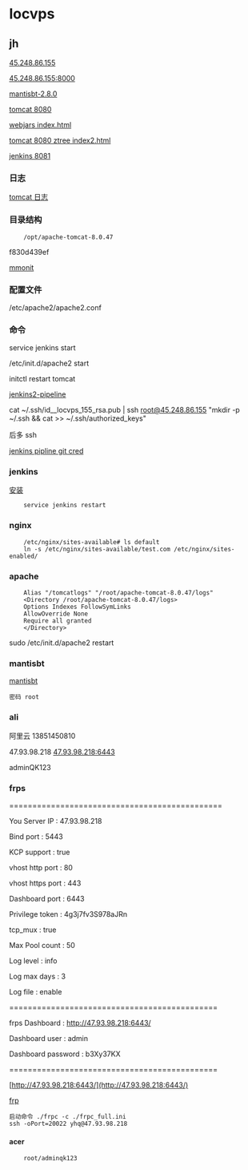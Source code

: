 # locvps

## jh

[45.248.86.155](http://45.248.86.155/)

[45.248.86.155:8000](http://45.248.86.155:8000)

[mantisbt-2.8.0](http://45.248.86.155/mantisbt-2.8.0/)

[tomcat 8080](http://45.248.86.155:8080/)

[webjars index.html](http://45.248.86.155:8080/api-0.0.1-SNAPSHOT/admin/webjars/index.html)

[tomcat 8080 ztree index2.html](http://45.248.86.155:8080/api-0.0.1-SNAPSHOT/admin/ztree/demo/cn/index2.html)

[jenkins 8081](http://45.248.86.155:8081/)

### 日志

[tomcat 日志](http://45.248.86.155:8000/logs/)

### 目录结构

        /opt/apache-tomcat-8.0.47

f830d439ef

[mmonit](https://mmonit.com/)

### 配置文件

/etc/apache2/apache2.conf

### 命令

service jenkins start

 /etc/init.d/apache2 start

initctl restart tomcat



[jenkins2-pipeline](https://wilsonmar.github.io/jenkins2-pipeline/)

cat ~/.ssh/id__locvps_155_rsa.pub | ssh root@45.248.86.155 "mkdir -p ~/.ssh && cat >>  ~/.ssh/authorized_keys"

后多 ssh 

[jenkins pipline git cred](https://gist.github.com/blaisep/eb8aa720b06eff4f095e4b64326961b5)

### jenkins

[安装](https://tecadmin.net/install-jenkins-in-ubuntu/#)

        service jenkins restart

### nginx

        

        /etc/nginx/sites-available# ls default
        ln -s /etc/nginx/sites-available/test.com /etc/nginx/sites-enabled/

### apache

        Alias "/tomcatlogs" "/root/apache-tomcat-8.0.47/logs"
        <Directory /root/apache-tomcat-8.0.47/logs>
        Options Indexes FollowSymLinks
        AllowOverride None
        Require all granted
        </Directory>

sudo /etc/init.d/apache2 restart

### mantisbt 

[mantisbt](http://45.248.86.155/mantisbt-2.8.0)

    密码 root

### ali

阿里云 13851450810

47.93.98.218   [47.93.98.218:6443](http://47.93.98.218:6443/)

adminQK123

### frps

==============================================

You Server IP      : 47.93.98.218

Bind port          : 5443

KCP support        : true

vhost http port    : 80

vhost https port   : 443

Dashboard port     : 6443

Privilege token    : 4g3j7fv3S978aJRn

tcp_mux            : true

Max Pool count     : 50

Log level          : info

Log max days       : 3

Log file           : enable

=============================================

frps Dashboard     : http://47.93.98.218:6443/

Dashboard user     : admin

Dashboard password : b3Xy37KX

=============================================

[http://47.93.98.218:6443/](http://47.93.98.218:6443/)

[frp](http://frp.huicode.top/)


    启动命令 ./frpc -c ./frpc_full.ini
    ssh -oPort=20022 yhq@47.93.98.218


#### acer

        root/adminqk123


        